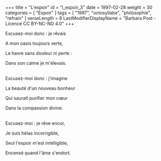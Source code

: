 +++
title = "L'espoir"
id = "l_espoir_3"
date = 1997-02-28
weight = 30
categories = [ "Espoir" ]
tags = [ "1997", "octosyllabe", "philosophie", "refrain" ]
verseLength = 8
LastModifierDisplayName = "Barbara Post - Licence CC BY-NC-ND 4.0"
+++

Excusez-moi donc : je rêvais

A mon oasis toujours verte,

Le havre sans douleur ni perte :

Dans son calme je m'élevais.

 \
Excusez-moi donc : j'imagine

La beauté d'un nouveau bonheur

Qui saurait purifier mon cœur

Dans la compassion divine.

 \
Excusez-moi : je rêve encor,

Je suis hélas incorrigible,

Seul l'espoir m'est intelligible,

Encensé quand l'âme s'endort.
